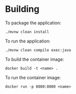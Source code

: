 # Building

To package the application:
```
./mvnw clean install
```

To run the application:
```
./mvnw clean compile exec:java
```

To build the container image:
```
docker build -t <name> .
```

To run the container image:
```
docker run -p 8080:8080 <name>
```
